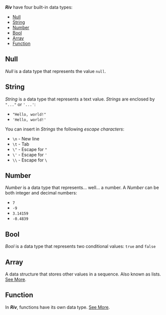 ***Riv*** have four built-in data types:

- [Null](#null)
- [String](#string)
- [Number](#number)
- [Bool](#bool)
- [Array](#array)
- [Function](#function)




## Null

*Null* is a data type that represents the value `null`.


## String

*String* is a data type that represents a text value. *Strings* are enclosed by `"..."` or `'...'`:

- `"Hello, world!"`
- `'Hello, world!'`

You can insert in *Strings* the following *escape characters*:

- `\n` - New line
- `\t` - Tab
- `\"` - Escape for `"`
- `\'` - Escape for `'`
- `\\` - Escape for `\`


## Number

*Number* is a data type that represents... well... a number. A *Number* can be both integer and decimal numbers:

- `7`
- `-9`
- `3.14159`
- `-0.4839`


## Bool

*Bool* is a data type that represents two conditional values: `true` and `false`


## Array

A data structure that stores other values in a sequence. Also known as lists. [See More](/doc/language/features/arrays.md).


## Function

In ***Riv***, functions have its own data type. [See More](/doc/language/features/functions.md).
